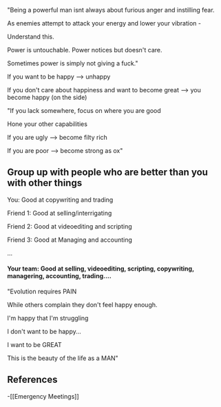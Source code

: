"Being a powerful man isnt always about furious anger and instilling fear.

As enemies attempt to attack your energy and lower your vibration -

Understand this.

Power is untouchable.
Power notices but doesn't care.

Sometimes power is simply not giving a fuck."


If you want to be happy --> unhappy

If you don't care about happiness and want to become great --> you become happy (on the side) 



"If you lack somewhere, focus on where you are good

Hone your other capabilities

If you are ugly --> become filty rich

If you are poor --> become strong as ox"


## Group up with people who are better than you with other things


You: Good at copywriting and trading

Friend 1: Good at selling/interrigating

Friend 2: Good at videoediting and scripting

Friend 3: Good at Managing and accounting

...

#### Your team: Good at selling, videoediting, scripting, copywriting, managering, accounting, trading....






"Evolution requires PAIN

While others complain they don't feel happy enough. 

I'm happy that I'm struggling

I don't want to be happy...

I want to be GREAT

This is the beauty of the life as a MAN"





## References
<!-- Links to pages not referenced in the content -->
-[[Emergency Meetings]]